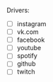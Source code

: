 Drivers:
- [ ] instagram
- [ ] vk.com
- [ ] facebook
- [ ] youtube
- [ ] spotify
- [ ] github
- [ ] twitch
